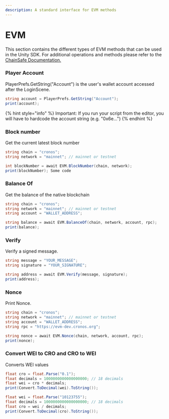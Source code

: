 ```yaml
---
description: A standard interface for EVM methods
---
```


# EVM

This section contains the different types of EVM methods that can be used in the Unity SDK. For additional operations and methods please refer to the [ChainSafe Documentation.](https://docs.gaming.chainsafe.io/)

### Player Account

PlayerPrefs.GetString("Account") is the user's wallet account accessed after the LoginScene.

```csharp
string account = PlayerPrefs.GetString("Account");
print(account);
```

{% hint style="info" %}
Important: If you run your script from the editor, you will have to hardcode the account string (e.g. "0x6e...")
{% endhint %}

### Block number <a href="#block-number" id="block-number"></a>

Get the current latest block number

```csharp
string chain = "cronos";
string network = "mainnet"; // mainnet or testnet

int blockNumber = await EVM.BlockNumber(chain, network);
print(blockNumber); Some code
```

### Balance Of <a href="#balance-of" id="balance-of"></a>

Get the balance of the native blockchain

```csharp
string chain = "cronos";
string network = "mainnet"; // mainnet or testnet
string account = "WALLET_ADDRESS";

string balance = await EVM.BalanceOf(chain, network, account, rpc);
print(balance);
```

### Verify <a href="#verify" id="verify"></a>

Verify a signed message.

```csharp
string message = "YOUR_MESSAGE";
string signature = "YOUR_SIGNATURE";

string address = await EVM.Verify(message, signature);
print(address);
```

### Nonce <a href="#nonce" id="nonce"></a>

Print Nonce.

```csharp
string chain = "cronos";
string network = "mainnet"; // mainnet or testnet
string account = "WALLET_ADDRESS";
string rpc = "https://evm-dev.cronos.org";

string nonce = await EVM.Nonce(chain, network, account, rpc);
print(nonce);
```

### Convert WEI to CRO and CRO to WEI <a href="#convert-wei-to-eth-and-eth-to-wei" id="convert-wei-to-eth-and-eth-to-wei"></a>

Converts WEI values

```csharp
float cro = float.Parse("0.1");
float decimals = 1000000000000000000; // 18 decimals
float wei = cro * decimals;
print(Convert.ToDecimal(wei).ToString());

float wei = float.Parse("10123755");
float decimals = 1000000000000000000; // 18 decimals
float cro = wei / decimals;
print(Convert.ToDecimal(cro).ToString());
```
